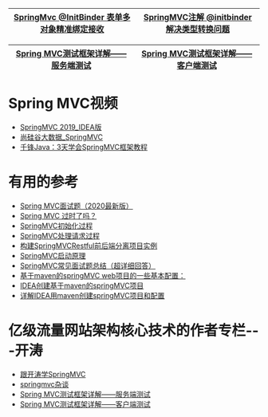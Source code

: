 
[SpringMvc @InitBinder 表单多对象精准绑定接收](https://blog.csdn.net/qq_25821067/article/details/75281281)|[SpringMVC注解 @initbinder 解决类型转换问题](https://blog.csdn.net/jiangyu1013/article/details/92830954?utm_medium=distribute.pc_relevant.none-task-blog-OPENSEARCH-5.nonecase&depth_1-utm_source=distribute.pc_relevant.none-task-blog-OPENSEARCH-5.nonecase)|
---|---|

[Spring MVC测试框架详解——服务端测试](https://www.iteye.com/blog/jinnianshilongnian-2004660)|[Spring MVC测试框架详解——客户端测试](https://www.iteye.com/blog/jinnianshilongnian-2007180)|
---|---|






# Spring MVC视频
 * [SpringMVC 2019_IDEA版](https://www.bilibili.com/video/av50213945/?spm_id_from=333.788.videocard.6)
 * [尚硅谷大数据_SpringMVC](http://www.atguigu.com/download_detail.shtml?v=23)
* [千锋Java：3天学会SpringMVC框架教程](https://www.bilibili.com/video/av45556876?from=search&seid=15013736168332447863)

# 有用的参考
* [Spring MVC面试题（2020最新版）](https://blog.csdn.net/ThinkWon/article/details/104397427)
* [Spring MVC 过时了吗？](https://www.zhihu.com/question/294282002)
* [SpringMVC初始化过程](http://objcoding.com/2017/06/14/SpringMVC-initialization-process/)
* [SpringMVC处理请求过程](http://objcoding.com/2017/06/15/SpringMVC-processing-request-process/)
* [构建SpringMVCRestful前后端分离项目实例](https://blog.csdn.net/songxinjianqwe/article/details/54976251)
* [SpringMVC启动原理](https://blog.csdn.net/qq_39385118/article/details/84261543)
* [SpringMVC常见面试题总结（超详细回答）](https://blog.csdn.net/a745233700/article/details/80963758)
* [基于maven的springMVC web项目的一些基本配置：](https://blog.csdn.net/rj1bww/article/details/71799268)
* [IDEA创建基于maven的springMVC项目](https://blog.csdn.net/huangxin388/article/details/95756856)
* [详解IDEA用maven创建springMVC项目和配置](https://www.jb51.net/article/124670.htm)


# 亿级流量网站架构核心技术的作者专栏---开涛

* [跟开涛学SpringMVC](https://www.iteye.com/blogs/subjects/kaitao-springmvc)
* [springmvc杂谈](https://www.iteye.com/blogs/subjects/springmvc-tattle)
* [Spring MVC测试框架详解——服务端测试](https://www.iteye.com/blog/jinnianshilongnian-2004660)
* [Spring MVC测试框架详解——客户端测试](https://www.iteye.com/blog/jinnianshilongnian-2007180)
